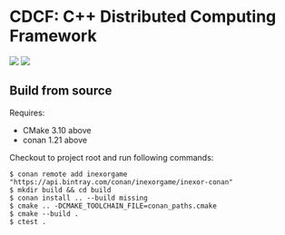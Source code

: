 # CDCF: C++ Distributed Computing Framework

![](https://github.com/thoughtworks-hpc/cdcf/workflows/CI/badge.svg)
![](https://github.com/thoughtworks-hpc/cdcf/workflows/Coding%20Style/badge.svg)

## Build from source

Requires:

- CMake 3.10 above
- conan 1.21 above

Checkout to project root and run following commands:

```shell
$ conan remote add inexorgame "https://api.bintray.com/conan/inexorgame/inexor-conan"
$ mkdir build && cd build
$ conan install .. --build missing
$ cmake .. -DCMAKE_TOOLCHAIN_FILE=conan_paths.cmake
$ cmake --build .
$ ctest .
```
